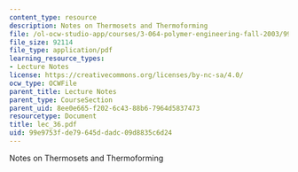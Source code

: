 ```yaml
---
content_type: resource
description: Notes on Thermosets and Thermoforming
file: /ol-ocw-studio-app/courses/3-064-polymer-engineering-fall-2003/99e9753fde79645ddadc09d8835c6d24_lec_36.pdf
file_size: 92114
file_type: application/pdf
learning_resource_types:
- Lecture Notes
license: https://creativecommons.org/licenses/by-nc-sa/4.0/
ocw_type: OCWFile
parent_title: Lecture Notes
parent_type: CourseSection
parent_uid: 8ee0e665-f202-6c43-88b6-7964d5837473
resourcetype: Document
title: lec_36.pdf
uid: 99e9753f-de79-645d-dadc-09d8835c6d24
---
```

Notes on Thermosets and Thermoforming